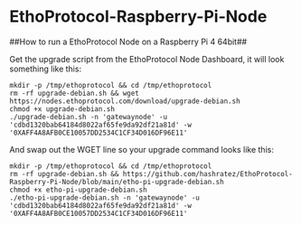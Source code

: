 # EthoProtocol-Raspberry-Pi-Node

##How to run a EthoProtocol Node on a Raspberry Pi 4 64bit##

Get the upgrade script from the EthoProtocol Node Dashboard, it will look something like this:

```
mkdir -p /tmp/ethoprotocol && cd /tmp/ethoprotocol
rm -rf upgrade-debian.sh && wget https://nodes.ethoprotocol.com/download/upgrade-debian.sh
chmod +x upgrade-debian.sh
./upgrade-debian.sh -n 'gatewaynode' -u 'cdbd1320bab64184d8022af65fe9da92df21a81d' -w '0XAFF4A8AFB0CE10057DD2534C1CF34D016DF96E11'

```
And swap out the WGET line so your upgrade command looks like this:

```
mkdir -p /tmp/ethoprotocol && cd /tmp/ethoprotocol
rm -rf upgrade-debian.sh && https://github.com/hashratez/EthoProtocol-Raspberry-Pi-Node/blob/main/etho-pi-upgrade-debian.sh
chmod +x etho-pi-upgrade-debian.sh
./etho-pi-upgrade-debian.sh -n 'gatewaynode' -u 'cdbd1320bab64184d8022af65fe9da92df21a81d' -w '0XAFF4A8AFB0CE10057DD2534C1CF34D016DF96E11'
```



